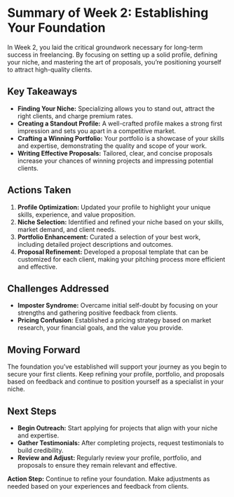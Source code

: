 # Summary of Week 2: Establishing Your Foundation

In Week 2, you laid the critical groundwork necessary for long-term success in freelancing. By focusing on setting up a solid profile, defining your niche, and mastering the art of proposals, you’re positioning yourself to attract high-quality clients.

## Key Takeaways

- **Finding Your Niche:** Specializing allows you to stand out, attract the right clients, and charge premium rates.
- **Creating a Standout Profile:** A well-crafted profile makes a strong first impression and sets you apart in a competitive market.
- **Crafting a Winning Portfolio:** Your portfolio is a showcase of your skills and expertise, demonstrating the quality and scope of your work.
- **Writing Effective Proposals:** Tailored, clear, and concise proposals increase your chances of winning projects and impressing potential clients.

## Actions Taken

1. **Profile Optimization:** Updated your profile to highlight your unique skills, experience, and value proposition.
2. **Niche Selection:** Identified and refined your niche based on your skills, market demand, and client needs.
3. **Portfolio Enhancement:** Curated a selection of your best work, including detailed project descriptions and outcomes.
4. **Proposal Refinement:** Developed a proposal template that can be customized for each client, making your pitching process more efficient and effective.

## Challenges Addressed

- **Imposter Syndrome:** Overcame initial self-doubt by focusing on your strengths and gathering positive feedback from clients.
- **Pricing Confusion:** Established a pricing strategy based on market research, your financial goals, and the value you provide.

## Moving Forward

The foundation you’ve established will support your journey as you begin to secure your first clients. Keep refining your profile, portfolio, and proposals based on feedback and continue to position yourself as a specialist in your niche.

## Next Steps

- **Begin Outreach:** Start applying for projects that align with your niche and expertise.
- **Gather Testimonials:** After completing projects, request testimonials to build credibility.
- **Review and Adjust:** Regularly review your profile, portfolio, and proposals to ensure they remain relevant and effective.

**Action Step:** Continue to refine your foundation. Make adjustments as needed based on your experiences and feedback from clients.
